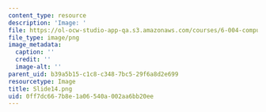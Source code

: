 ```yaml
---
content_type: resource
description: 'Image: '
file: https://ol-ocw-studio-app-qa.s3.amazonaws.com/courses/6-004-computation-structures-spring-2017/0ff7dc667b8e1a06540a002aa6bb20ee_Slide14.png
file_type: image/png
image_metadata:
  caption: ''
  credit: ''
  image-alt: ''
parent_uid: b39a5b15-c1c8-c348-7bc5-29f6a8d2e699
resourcetype: Image
title: Slide14.png
uid: 0ff7dc66-7b8e-1a06-540a-002aa6bb20ee
---
```

